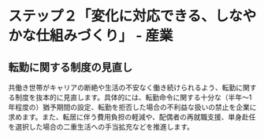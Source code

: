 # ステップ２「変化に対応できる、しなやかな仕組みづくり」 - 産業

## 転勤に関する制度の見直し

共働き世帯がキャリアの断絶や生活の不安なく働き続けられるよう、転勤に関する制度を抜本的に見直します。具体的には、転勤命令に関する十分な（半年～1年程度の）猶予期間の設定、転勤を拒否した場合の不利益な扱いの禁止を企業に求めます。また、転居に伴う費用負担の軽減や、配偶者の再就職支援、単身赴任を選択した場合の二重生活への手当拡充などを推進します。
